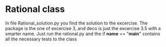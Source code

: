 # Rational class
In file Rational_solution.py you find the solution to the excercise. The package is the one of excercise 3, and deco is just the excercise 3.5
with a smarter name. Just run the rational.py and the if __name__ == "__main__" contains all the necessary tests to the class
